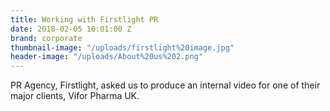 ```yaml
---
title: Working with Firstlight PR
date: 2018-02-05 10:01:00 Z
brand: corporate
thumbnail-image: "/uploads/firstlight%20image.jpg"
header-image: "/uploads/About%20us%202.png"
---
```


PR Agency, Firstlight, asked us to produce an internal video for one of their major clients, Vifor Pharma UK. 